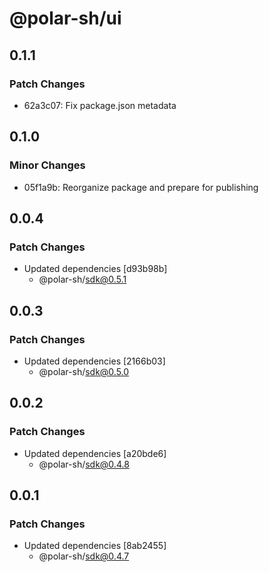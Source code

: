 # @polar-sh/ui

## 0.1.1

### Patch Changes

- 62a3c07: Fix package.json metadata

## 0.1.0

### Minor Changes

- 05f1a9b: Reorganize package and prepare for publishing

## 0.0.4

### Patch Changes

- Updated dependencies [d93b98b]
  - @polar-sh/sdk@0.5.1

## 0.0.3

### Patch Changes

- Updated dependencies [2166b03]
  - @polar-sh/sdk@0.5.0

## 0.0.2

### Patch Changes

- Updated dependencies [a20bde6]
  - @polar-sh/sdk@0.4.8

## 0.0.1

### Patch Changes

- Updated dependencies [8ab2455]
  - @polar-sh/sdk@0.4.7
